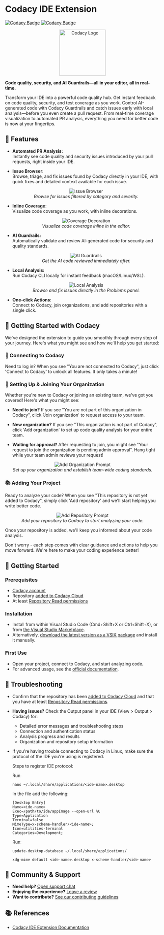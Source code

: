 # Codacy IDE Extension

[![Codacy Badge](https://app.codacy.com/project/badge/Grade/ce7a0f3329764b348bced84c55334a5d)](https://app.codacy.com?utm_source=gh&utm_medium=referral&utm_content=&utm_campaign=Badge_grade) [![Codacy Badge](https://app.codacy.com/project/badge/Coverage/ce7a0f3329764b348bced84c55334a5d)](https://app.codacy.com?utm_source=gh&utm_medium=referral&utm_content=&utm_campaign=Badge_coverage)

<p align="center">
  <img src="https://github.com/codacy/codacy-vscode-extension/raw/HEAD/.readme/codacy-logo.png" alt="Codacy Logo" width="150"/>
</p>

**Code quality, security, and AI Guardrails—all in your editor, all in real-time.**

Transform your IDE into a powerful code quality hub. Get instant feedback on code quality, security, and test coverage as you work. Control AI-generated code with Codacy Guardrails and catch issues early with local analysis—before you even create a pull request. From real-time coverage visualization to automated PR analysis, everything you need for better code is now at your fingertips.

## 🚀 Features

- **Automated PR Analysis:**  
  Instantly see code quality and security issues introduced by your pull requests, right inside your IDE. 

- **Issue Browser:**  
  Browse, triage, and fix issues found by Codacy directly in your IDE, with quick fixes and detailed context available for each issue.  
  <p align="center">
    <img src="https://github.com/codacy/codacy-vscode-extension/raw/HEAD/.readme/screenshot-issue-browser.png" alt="Issue Browser"/>
    <br>
    <em>Browse for issues filtered by category and severity.</em>
  </p>

- **Inline Coverage:**  
  Visualize code coverage as you work, with inline decorations.  
  <p align="center">
    <img src="https://github.com/codacy/codacy-vscode-extension/raw/HEAD/.readme/screenshot-coverage.png" alt="Coverage Decoration"/>
    <br>
    <em>Visualize code coverage inline in the editor.</em>
  </p>

- **AI Guardrails:**  
  Automatically validate and review AI-generated code for security and quality standards.
  <p align="center">
    <img src="https://github.com/codacy/codacy-vscode-extension/raw/HEAD/.readme/recording-guardrails.gif" alt="AI Guardrails"/>
    <br>
    <em>Get the AI code reviewed immediately after.</em>
  </p>

- **Local Analysis:**  
  Run Codacy CLI locally for instant feedback (macOS/Linux/WSL).
  <p align="center">
    <img src="https://github.com/codacy/codacy-vscode-extension/raw/HEAD/.readme/screenshot-local-analysis.png" alt="Local Analysis"/>
    <br>
    <em>Browse and fix issues directly in the Problems panel.</em>
  </p>

- **One-click Actions:**  
  Connect to Codacy, join organizations, and add repositories with a single click.


## 🧭 Getting Started with Codacy

We've designed the extension to guide you smoothly through every step of your journey. Here's what you might see and how we'll help you get started:

### 🔑 Connecting to Codacy
Need to log in? When you see "You are not connected to Codacy", just click 'Connect to Codacy' to unlock all features. It only takes a minute!

### 🏢 Setting Up & Joining Your Organization
Whether you're new to Codacy or joining an existing team, we've got you covered! Here's what you might see:

- **Need to join?** If you see "You are not part of this organization in Codacy", click 'Join organization' to request access to your team.

- **New organization?** If you see "This organization is not part of Codacy", click 'Add organization' to set up code quality analysis for your entire team.


- **Waiting for approval?** After requesting to join, you might see "Your request to join the organization is pending admin approval". Hang tight while your team admin reviews your request!

<p align="center">
  <img src="https://github.com/codacy/codacy-vscode-extension/raw/HEAD/.readme/screenshot-add-organization.png" alt="Add Organization Prompt"/>
  <br>
  <em>Set up your organization and establish team-wide coding standards.</em>
</p>

### 📚 Adding Your Project
Ready to analyze your code? When you see "This repository is not yet added to Codacy", simply click 'Add repository' and we'll start helping you write better code.
<p align="center">
  <img src="https://github.com/codacy/codacy-vscode-extension/raw/HEAD/.readme/screenshot-add-repository.png" alt="Add Repository Prompt"/>
  <br>
  <em>Add your repository to Codacy to start analyzing your code.</em>
</p>

Once your repository is added, we'll keep you informed about your code analysis.

Don't worry - each step comes with clear guidance and actions to help you move forward. We're here to make your coding experience better!


## 🏁 Getting Started

### Prerequisites
- [Codacy account](https://www.codacy.com/signup-codacy)
- Repository [added to Codacy Cloud](https://docs.codacy.com/organizations/managing-repositories/#adding-a-repository)
- At least [Repository Read permissions](https://docs.codacy.com/organizations/roles-and-permissions-for-organizations/)


### Installation
- Install from within Visual Studio Code (Cmd+Shift+X or Ctrl+Shift+X), or from [the Visual Studio Marketplace](https://marketplace.visualstudio.com/items?itemName=codacy-app.codacy).
- Alternatively, [download the latest version as a VSIX package](https://github.com/codacy/codacy-vscode-extension/releases) and install it manually.

### First Use
- Open your project, connect to Codacy, and start analyzing code.
- For advanced usage, see the [official documentation](https://docs.codacy.com/getting-started/integrating-codacy-with-visual-studio-code/).


## 🛟 Troubleshooting

- Confirm that the repository has been [added to Codacy Cloud](https://docs.codacy.com/organizations/managing-repositories/#adding-a-repository) and that you have at least [Repository Read permissions](https://docs.codacy.com/organizations/roles-and-permissions-for-organizations/).
- **Having issues?** Check the Output panel in your IDE (View > Output > Codacy) for:
  - Detailed error messages and troubleshooting steps
  - Connection and authentication status
  - Analysis progress and results
  - Organization and repository setup information

- If you're having trouble connecting to Codacy in Linux, make sure the protocol of the IDE you're using is registered. 

  Steps to register IDE protocol:

  Run:

  ```
  nano ~/.local/share/applications/<ide-name>.desktop
  ```


  In the file add the following:

  ```
  [Desktop Entry]
  Name=<ide-name>
  Exec=/path/to/ide/appImage --open-url %U
  Type=Application
  Terminal=false
  MimeType=x-scheme-handler/<ide-name>;
  Icon=utilities-terminal
  Categories=Development;
  ```

  Run:

  ```
  update-desktop-database ~/.local/share/applications/

  xdg-mime default <ide-name>.desktop x-scheme-handler/<ide-name>
  ```

## 🤝 Community & Support

- **Need help?** [Open support chat](https://start-chat.com/slack/codacy/kShTS8?utm_source=Company+website&utm_medium=direct)
- **Enjoying the experience?** [Leave a review](https://marketplace.visualstudio.com/items?itemName=codacy-app.codacy&ssr=false#review-details)
- **Want to contribute?** [See our contributing guidelines](https://github.com/codacy/codacy-vscode-extension/blob/main/CONTRIBUTING.md)


## 📚 References

- [Codacy IDE Extension Documentation](https://docs.codacy.com/getting-started/integrating-codacy-with-visual-studio-code/)